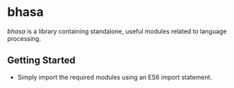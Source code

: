 # bhasa

*bhasa* is a library containing standalone, useful modules related to language processing.

## Getting Started

* Simply import the required modules using an ES6 import statement.
